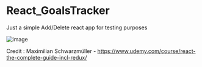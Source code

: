 # React_GoalsTracker

Just a simple Add/Delete react app for testing purposes

![image](https://user-images.githubusercontent.com/50598635/183885112-e9f486fe-99e4-4f5b-9085-f6a2f62084af.png)

Credit : Maximilian Schwarzmüller - https://www.udemy.com/course/react-the-complete-guide-incl-redux/

